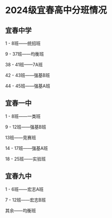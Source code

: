 # 2024级宜春高中分班情况



## 宜春中学

1 - 8班——统招班

9 - 37班——均衡班

38 - 41班——7A班

42 - 43班——强基B班

44 - 45班——强基A班



## 宜春一中

1 - 8班——一类班

9 - 12班——强基B班

13班——竞赛班

14 - 17班——强基A班

18 - 25班——实验班





## 宜春九中

1 - 6班——宏志A班

7 - 12班——宏志B班

其余——均衡班